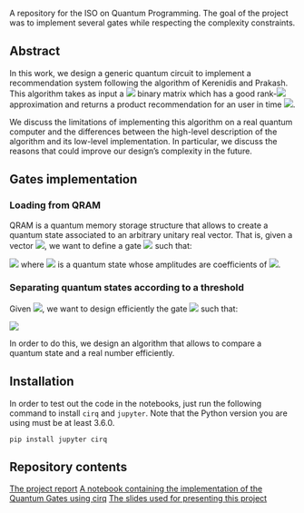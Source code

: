 A repository for the ISO on Quantum Programming. The goal of the project was to implement several gates while respecting the complexity constraints.

## Abstract

In this work, we design a generic quantum circuit to implement a recommendation system following the algorithm of Kerenidis and Prakash. This algorithm takes as input a <img src="https://render.githubusercontent.com/render/math?math=m\times n"> binary matrix which has a good rank-<img src="https://render.githubusercontent.com/render/math?math=k"> approximation and returns a product recommendation for an user in time <img src="https://render.githubusercontent.com/render/math?math=O(\log(k)\,\mathrm{polylog}(m\,n))">.

We discuss the limitations of implementing this algorithm on a real quantum computer and the differences between the high-level description of the algorithm and its low-level implementation. In particular, we discuss the reasons that could improve our design’s complexity in the future.

## Gates implementation

### Loading from QRAM

QRAM is a quantum memory storage structure that allows to create a quantum state associated to an arbitrary unitary real vector. That is, given a vector <img src="https://render.githubusercontent.com/render/math?math=x\in\mathbf{R}^{2^p}">, we want to define a gate <img src="https://render.githubusercontent.com/render/math?math=\mathbf{L}_x"> such that:

<img src="https://render.githubusercontent.com/render/math?math=\mathbf{L}_x|0\rangle^{\otimes p}=|x\rangle">
where <img src="https://render.githubusercontent.com/render/math?math=|x\rangle"> is a quantum state whose amplitudes are coefficients of <img src="https://render.githubusercontent.com/render/math?math=x">.

### Separating quantum states according to a threshold

Given <img src="https://render.githubusercontent.com/render/math?math=\sigma\in\mathbf{R}">, we want to design efficiently the gate <img src="https://render.githubusercontent.com/render/math?math=\mathbf{T}_{\sigma}"> such that:

<img src="https://render.githubusercontent.com/render/math?math=\mathbf{T}_{\sigma}|t\rangle|0\rangle=\begin{cases}|t\rangle|0\rangle%26\text{if }t<\sigma\\|t\rangle|1\rangle%26\text{otherwise}\end{cases}.">

In order to do this, we design an algorithm that allows to compare a quantum state and a real number efficiently.

## Installation

In order to test out the code in the notebooks, just run the following command to install `cirq` and `jupyter`. Note that the Python version you are using must be at least 3.6.0.

```shell bash
pip install jupyter cirq
```

## Repository contents
[The project report](report/main.pdf)
[A notebook containing the implementation of the Quantum Gates using cirq](quantum_recommandation_systems.ipynb)
[The slides used for presenting this project](slides.pdf)
